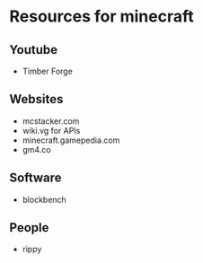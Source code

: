 # Resources for minecraft

## Youtube
- Timber Forge

## Websites
- mcstacker.com
- wiki.vg for APIs
- minecraft.gamepedia.com
- gm4.co

## Software
- blockbench

## People
- rippy